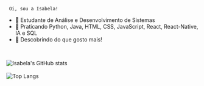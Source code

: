 
     Oi, sou a Isabela!
- 🔭 Estudante de Análise e Desenvolvimento de Sistemas
- 🌱 Praticando Python, Java, HTML, CSS, JavaScript, React, React-Native, IA e SQL
- 🤔 Descobrindo do que gosto mais!

<br>

![Isabela's GitHub stats](https://github-readme-stats.vercel.app/api?username=isabelabianca&theme=dracula)<br><br>
![Top Langs](https://github-readme-stats.vercel.app/api/top-langs/?username=isabelabianca&theme=dracula)
